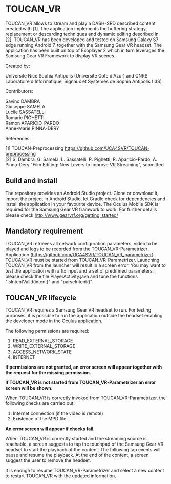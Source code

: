 # TOUCAN_VR

TOUCAN_VR allows to stream and play a DASH-SRD described content created with [1].
The application implements the buffering strategy, replacement or descarding techniques and dynamic editing described in [2].
TOUCAN_VR has been developed and tested on Samsung Galaxy S7 edge running Android 7, together with the Samsung Gear VR headset.
The application has been built on top of Exoplayer 2 which in turn leverages the Samsung Gear VR Framework to display VR scenes.

Created by:

Universite Nice Sophia Antipolis (Universite Cote d'Azur) and CNRS  
Laboratoire d'Informatique, Signaux et Systèmes de Sophia Antipolis (I3S)

Contributors:

Savino DAMBRA  
Giuseppe SAMELA  
Lucile SASSATELLI  
Romaric PIGHETTI  
Ramon APARICIO-PARDO  
Anne-Marie PINNA-DERY

References:

[1] TOUCAN-Preprocessing https://github.com/UCA4SVR/TOUCAN-preprocessing     
[2] S. Dambra, G. Samela, L. Sassatelli, R. Pighetti, R. Aparicio-Pardo, A. Pinna-Déry "Film Editing: New Levers to Improve VR Streaming", submitted

## Build and install

The repository provides an Android Studio project. Clone or download it, import the project in Android Studio, let Gradle check for dependencies and install the application in your favourite device.
The Oculus Mobile SDK is required for the Samsung Gear VR framwork to work. For further details please check http://www.gearvrf.org/getting_started/

## Mandatory requirement

TOUCAN_VR retrieves all network configuration parameters, video to be played and logs to be recorded from the TOUCAN_VR-Parametrizer Application (https://github.com/UCA4SVR/TOUCAN_VR_parametrizer). 
TOUCAN_VR must be started from TOUCAN_VR-Parametrizer. 
Launching TOUCAN_VR from the launcher will result in a screen error. 
You may want to test the application with a fix input and a set of predifined parameters: please check the file PlayerActivity.java and tune the functions "isIntentValid(intent)" and "parseIntent()".

## TOUCAN_VR lifecycle

TOUCAN_VR requires a Samsung Gear VR headset to run. 
For testing purposes, it is possible to run the application outside the headset enabling the developer mode in the Oculus application.

The following permissions are required:

1. READ_EXTERNAL_STORAGE
2. WRITE_EXTERNAL_STORAGE
3. ACCESS_NETWORK_STATE
4. INTERNET

**If permissions are not granted, an error screen will appear together with the request for the missing permission.**

**If TOUCAN_VR is not started from TOUCAN_VR-Parametrizer an error screen will be shown.**

When TOUCAN_VR is correctly invoked from TOUCAN_VR-Parametrizer, the following checks are carried out:

1. Internet connection (if the video is remote)
2. Existence of the MPD file

**An error screen will appear if checks fail.**

When TOUCAN_VR is correctly started and the streaming source is reachable, a screen suggests to tap the touchpad of the Samsung Gear VR headset to start the playback of the content. The following tap events will pause and resume the playback. At the end of the content, a screen suggest the user to remove the headset.

It is enough to resume TOUCAN_VR-Parametrizer and select a new content to restart TOUCAN_VR with the updated information.
